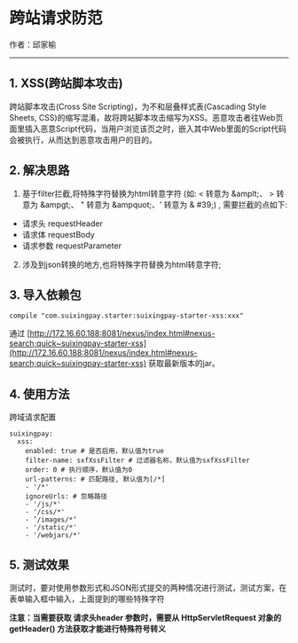 # 跨站请求防范

作者：邱家榆

---

## 1. XSS(跨站脚本攻击)

跨站脚本攻击(Cross Site Scripting)，为不和层叠样式表(Cascading Style Sheets, CSS)的缩写混淆，故将跨站脚本攻击缩写为XSS。恶意攻击者往Web页面里插入恶意Script代码，当用户浏览该页之时，嵌入其中Web里面的Script代码会被执行，从而达到恶意攻击用户的目的。

## 2. 解决思路

1. 基于filter拦截,将特殊字符替换为html转意字符 (如: < 转意为 &amplt;、 > 转意为 &ampgt;、 " 转意为 &ampquot;、' 转意为 &amp; #39;) , 需要拦截的点如下:
  * 请求头 requestHeader
  * 请求体 requestBody
  * 请求参数 requestParameter
2. 涉及到json转换的地方,也将特殊字符替换为html转意字符;

## 3. 导入依赖包

    compile "com.suixingpay.starter:suixingpay-starter-xss:xxx"

通过 [http://172.16.60.188:8081/nexus/index.html#nexus-search;quick~suixingpay-starter-xss](http://172.16.60.188:8081/nexus/index.html#nexus-search;quick~suixingpay-starter-xss)  获取最新版本的jar。

## 4. 使用方法 

跨域请求配置

	suixingpay: 
	  xss:
	    enabled: true # 是否启用，默认值为true
	    filter-name: sxfXssFilter # 过滤器名称，默认值为sxfXssFilter
	    order: 0 # 执行顺序，默认值为0
	    url-patterns: # 匹配路径, 默认值为[/*]
	    - '/*'
	    ignoreUrls: # 忽略路径
	    - '/js/*'
	    - '/css/*'
	    - ’/images/*‘
	    - '/static/*'
	    - '/webjars/*'

## 5. 测试效果

测试时，要对使用参数形式和JSON形式提交的两种情况进行测试，测试方案，在表单输入框中输入，上面提到的哪些特殊字符

__注意：当需要获取 请求头header 参数时，需要从 HttpServletRequest 对象的 getHeader() 方法获取才能进行特殊符号转义__